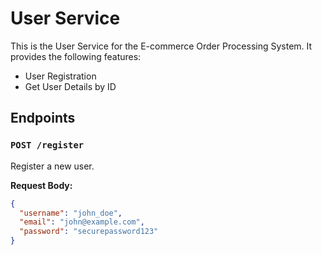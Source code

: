 # User Service

This is the User Service for the E-commerce Order Processing System. It provides the following features:

- User Registration
- Get User Details by ID

## Endpoints

### `POST /register`
Register a new user.

**Request Body:**
```json
{
  "username": "john_doe",
  "email": "john@example.com",
  "password": "securepassword123"
}
